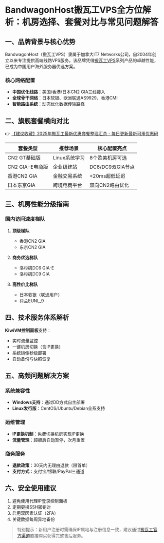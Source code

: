 # BandwagonHost搬瓦工VPS全方位解析：机房选择、套餐对比与常见问题解答

## 一、品牌背景与核心优势
BandwagonHost（搬瓦工VPS）隶属于加拿大IT7 Networks公司，自2004年创立以来专注提供高端线路VPS服务。该品牌凭借[搬瓦工VPS](https://bit.ly/banwagon)系列产品的卓越性能，已成为中国用户海外服务器优选方案。

### 核心网络配置
- **中国优化线路**：美国/香港/日本CN2 GIA三线接入
- **全球骨干网络**：日本软银、欧洲联通AS9929、香港CMI
- **智能路由系统**：动态优化数据传输路径

## 二、旗舰套餐横向对比
👉 [【建议收藏】2025年搬瓦工最新优惠套餐整理汇总 - 每日更新最新可用优惠码](https://bit.ly/banwagon)

| 套餐类型       | 推荐场景          | 核心配置亮点               |
|----------------|-------------------|--------------------------|
| CN2 GT基础版   | Linux系统学习     | 8个欧美机房可选           |
| CN2 GIA-E电商版| 企业级建站        | DC6/DC9双GIA节点         |
| 香港CN2 GIA    | 金融交易系统      | <20ms超低延迟            |
| 日本东京GIA    | 跨境电商平台      | 双向CN2路由优化          |

## 三、机房性能分级指南
### 国内访问速度梯队
1. **顶级梯队**  
   - 香港CN2 GIA
   - 东京CN2 GIA

2. **商务优选梯队**  
   - 洛杉矶DC6 GIA-E
   - 洛杉矶DC9 GIA

3. **高性价比梯队**  
   - 日本软银（联通用户）
   - 荷兰EUNL_9

## 四、技术服务体系解析
**KiwiVM控制面板**支持：
- 实时流量监控
- 一键机房切换（含IP更换）
- 系统镜像秒级部署
- 自动备份与快照恢复

## 五、高频问题解决方案
### 系统兼容性
- **Windows支持**：通过DD方式自主部署
- **Linux发行版**：CentOS/Ubuntu/Debian全系支持

### 运维管理
- **IP更换机制**：免费切换机房实现IP更换
- **流量管理**：超额后自动暂停，次月重置

### 商务服务
- **退款政策**：30天内无理由退款（限首单）
- **支付方式**：支付宝/银联/PayPal三通道

## 六、安全使用建议
1. 避免使用代理IP登录控制面板
2. 定期更换SSH密钥对
3. 启用双因素认证（2FA）
4. 关键数据每周异地备份

> 特别提示：新用户注册时需确保IP属地与注册信息一致，建议通过[搬瓦工官方渠道](https://bit.ly/banwagon)直接购买获得完整售后服务。